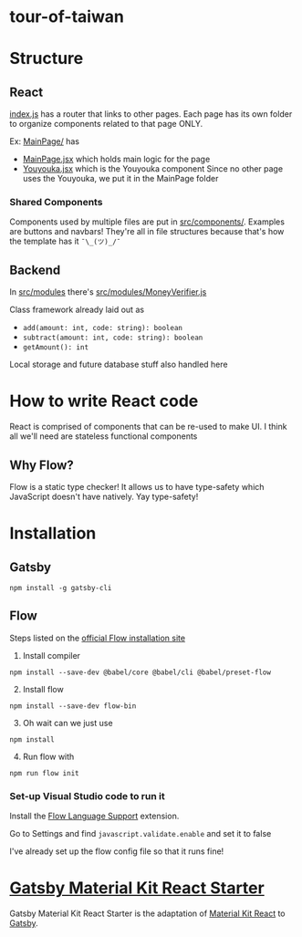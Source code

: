 # tour-of-taiwan

# Structure
## React
[index.js](src/pages/index.js) has a router that links to other pages. Each page has its own folder to organize components related to that page ONLY. 

Ex: [MainPage/](src/pages/MainPage) has
- [MainPage.jsx](src/pages/MainPage/MainPage.jsx) which holds main logic for the page
- [Youyouka.jsx](src/pages/MainPage/Youyouka.jsx) which is the Youyouka component
Since no other page uses the Youyouka, we put it in the MainPage folder

### Shared Components
Components used by multiple files are put in [src/components/](src/components/). Examples are buttons and navbars! They're all in file structures because that's how the template has it `¯\_(ツ)_/¯`

## Backend
In [src/modules](src/modules) there's [src/modules/MoneyVerifier.js](src/modules/MoneyVerifier.js)

Class framework already laid out as
- `add(amount: int, code: string): boolean`
- `subtract(amount: int, code: string): boolean`
- `getAmount(): int`

Local storage and future database stuff also handled here

# How to write React code
React is comprised of components that can be re-used to make UI. I think all we'll need are stateless functional components


## Why Flow?
Flow is a static type checker! It allows us to have type-safety which JavaScript doesn't have natively. Yay type-safety!

# Installation
## Gatsby
```
npm install -g gatsby-cli
```

## Flow
Steps listed on the [official Flow installation site](https://flow.org/en/docs/install/)
1. Install compiler
```
npm install --save-dev @babel/core @babel/cli @babel/preset-flow
```
2. Install flow
```
npm install --save-dev flow-bin
```
3. Oh wait can we just use 
```
npm install
```
4. Run flow with
```
npm run flow init
```

### Set-up Visual Studio code to run it
Install the [Flow Language Support](https://marketplace.visualstudio.com/items?itemName=flowtype.flow-for-vscode) extension.

Go to Settings and find `javascript.validate.enable` and set it to false

I've already set up the flow config file so that it runs fine! 


# [Gatsby Material Kit React Starter](https://amazing-jones-e61bda.netlify.com/)
Gatsby Material Kit React Starter is the adaptation of [Material Kit React](https://www.creative-tim.com/product/material-kit-react) to [Gatsby](https://www.gatsbyjs.org/).


